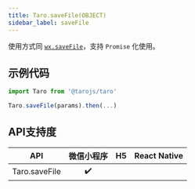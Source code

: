 ```yaml
---
title: Taro.saveFile(OBJECT)
sidebar_label: saveFile
---
```



使用方式同 [`wx.saveFile`](https://developers.weixin.qq.com/miniprogram/dev/api/wx.saveFile.html)，支持 `Promise` 化使用。

## 示例代码

```jsx
import Taro from '@tarojs/taro'

Taro.saveFile(params).then(...)
```



## API支持度


| API | 微信小程序 | H5 | React Native |
| :-: | :-: | :-: | :-: |
| Taro.saveFile | ✔️ |  |  |

